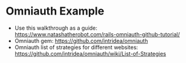 # Omniauth Example


* Use this walkthrough as a guide: https://www.natashatherobot.com/rails-omniauth-github-tutorial/
* Omniauth gem: https://github.com/intridea/omniauth
* Omniauth list of strategies for different websites: https://github.com/intridea/omniauth/wiki/List-of-Strategies

